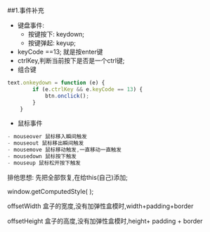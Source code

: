##1.事件补充

* 键盘事件:
  * 按键按下: keydown;
  * 按键弹起: keyup;
* keyCode ==13; 就是按enter键
* ctrlKey,判断当前按下是否是一个ctrl键;
* 组合键

```js
text.onkeydown = function (e) {
        if (e.ctrlKey && e.keyCode == 13) {
            btn.onclick();
        }
    }
```



* 鼠标事件

```js
- mouseover 鼠标移入瞬间触发
- mouseout 鼠标移出瞬间触发
- mousemove 鼠标移动触发,一直移动一直触发
- mousedown 鼠标按下触发
- mouseup 鼠标松开按下触发
```



排他思想: 先把全部恢复,在给this(自己)添加;

window.getComputedStyle(  );

offsetWidth  盒子的宽度,没有加弹性盒模时,width+padding+border

offsetHeight  盒子的高度,没有加弹性盒模时,height+ padding + border